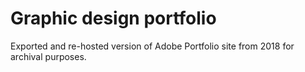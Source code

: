 # Graphic design portfolio

Exported and re-hosted version of Adobe Portfolio site from 2018 for archival purposes.
